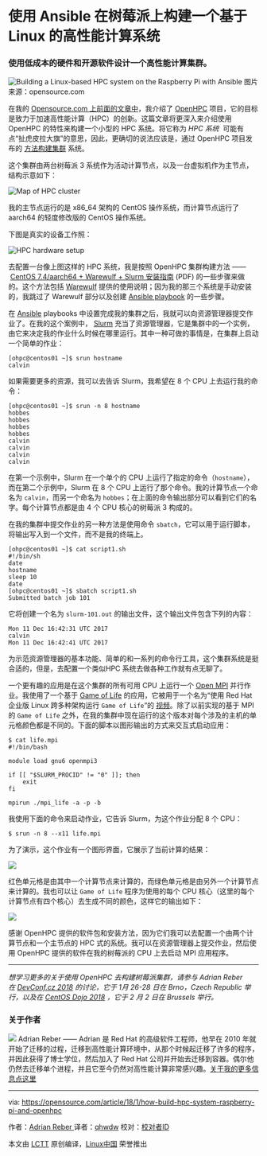 使用 Ansible 在树莓派上构建一个基于 Linux 的高性能计算系统
============================================================

### 使用低成本的硬件和开源软件设计一个高性能计算集群。

![Building a Linux-based HPC system on the Raspberry Pi with Ansible](https://opensource.com/sites/default/files/styles/image-full-size/public/lead-images/code_computer_development_programming.png?itok=4OM29-82 "Building a Linux-based HPC system on the Raspberry Pi with Ansible")
图片来源：opensource.com

在我的 [Opensource.com 上前面的文章中][14]，我介绍了 [OpenHPC][15] 项目，它的目标是致力于加速高性能计算（HPC）的创新。这篇文章将更深入来介绍使用 OpenHPC 的特性来构建一个小型的 HPC 系统。将它称为 _HPC 系统_  可能有点“扯虎皮拉大旗”的意思，因此，更确切的说法应该是，通过 OpenHPC 项目发布的 [方法构建集群][16] 系统。

这个集群由两台树莓派 3 系统作为活动计算节点，以及一台虚拟机作为主节点，结构示意如下：


![Map of HPC cluster](https://opensource.com/sites/default/files/u128651/hpc_with_pi-1.png "Map of HPC cluster")

我的主节点运行的是 x86_64 架构的 CentOS 操作系统，而计算节点运行了 aarch64 的轻度修改版的 CentOS 操作系统。

下图是真实的设备工作照：


![HPC hardware setup](https://opensource.com/sites/default/files/u128651/hpc_with_pi-2.jpg "HPC hardware setup")

去配置一台像上图这样的 HPC 系统，我是按照 OpenHPC 集群构建方法 ——  [CentOS 7.4/aarch64 + Warewulf + Slurm 安装指南][17] (PDF) 的一些步骤来做的。这个方法包括 [Warewulf][18] 提供的使用说明；因为我的那三个系统是手动安装的，我跳过了 Warewulf 部分以及创建 [Ansible playbook][19] 的一些步骤。


在 [Ansible][26] playbooks 中设置完成我的集群之后，我就可以向资源管理器提交作业了。在我的这个案例中， [Slurm][27] 充当了资源管理器，它是集群中的一个实例，由它来决定我的作业什么时候在哪里运行。其中一种可做的事情是，在集群上启动一个简单的作业：
```
[ohpc@centos01 ~]$ srun hostname
calvin
```

如果需要更多的资源，我可以去告诉 Slurm，我希望在 8 个 CPU 上去运行我的命令：

```
[ohpc@centos01 ~]$ srun -n 8 hostname
hobbes
hobbes
hobbes
hobbes
calvin
calvin
calvin
calvin
```

在第一个示例中，Slurm 在一个单个的 CPU 上运行了指定的命令（`hostname`），而在第二个示例中，Slurm 在 8 个 CPU 上运行了那个命令。我的计算节点一个命名为 `calvin`，而另一个命名为 `hobbes`；在上面的命令输出部分可以看到它们的名字。每个计算节点都是由 4 个 CPU 核心的树莓派 3 构成的。

在我的集群中提交作业的另一种方法是使用命令 `sbatch`，它可以用于运行脚本，将输出写入到一个文件，而不是我的终端上。

```
[ohpc@centos01 ~]$ cat script1.sh
#!/bin/sh
date
hostname
sleep 10
date
[ohpc@centos01 ~]$ sbatch script1.sh
Submitted batch job 101
```

它将创建一个名为 `slurm-101.out` 的输出文件，这个输出文件包含下列的内容：

```
Mon 11 Dec 16:42:31 UTC 2017
calvin
Mon 11 Dec 16:42:41 UTC 2017
```

为示范资源管理器的基本功能、简单的和一系列的命令行工具，这个集群系统是挺合适的，但是，去配置一个类似HPC 系统去做各种工作就有点无聊了。

一个更有趣的应用是在这个集群的所有可用 CPU 上运行一个 [Open MPI][20] 并行作业。我使用了一个基于 [Game of Life][21] 的应用，它被用于一个名为“使用 Red Hat 企业版 Linux 跨多种架构运行 `Game of Life`“的 [视频][22]。除了以前实现的基于 MPI 的 `Game of Life` 之外，在我的集群中现在运行的这个版本对每个涉及的主机的单元格颜色都是不同的。下面的脚本以图形输出的方式来交互式启动应用：

```
$ cat life.mpi
#!/bin/bash

module load gnu6 openmpi3

if [[ "$SLURM_PROCID" != "0" ]]; then
    exit
fi

mpirun ./mpi_life -a -p -b
```

我使用下面的命令来启动作业，它告诉 Slurm，为这个作业分配 8 个 CPU：

```
$ srun -n 8 --x11 life.mpi
```

为了演示，这个作业有一个图形界面，它展示了当前计算的结果：


![](https://opensource.com/sites/default/files/u128651/hpc_with_pi-3.png)

红色单元格是由其中一个计算节点来计算的，而绿色单元格是由另外一个计算节点来计算的。我也可以让 `Game of Life` 程序为使用的每个 CPU 核心（这里的每个计算节点有四个核心）去生成不同的颜色，这样它的输出如下：


![](https://opensource.com/sites/default/files/u128651/hpc_with_pi-4.png)

感谢 OpenHPC 提供的软件包和安装方法，因为它们我可以去配置一个由两个计算节点和一个主节点的 HPC 式的系统。我可以在资源管理器上提交作业，然后使用 OpenHPC 提供的软件在我的树莓派的 CPU 上去启动 MPI 应用程序。

* * *

 _想学习更多的关于使用 OpenHPC 去构建树莓派集群，请参与 Adrian Reber 在 [DevConf.cz 2018][10] 的讨论，它于 1月 26-28 日在 Brno，Czech Republic 举行，以及在 [CentOS Dojo 2018][11] ，它于 2 月 2 日在 Brussels 举行。_ 

### 关于作者

 [![](https://opensource.com/sites/default/files/styles/profile_pictures/public/pictures/gotchi-square.png?itok=PJKu7LHn)][23] Adrian Reber —— Adrian 是 Red Hat 的高级软件工程师，他早在 2010 年就开始了迁移的过程，迁移到高性能计算环境中，从那个时候起迁移了许多的程序，并因此获得了博士学位，然后加入了 Red Hat 公司并开始去迁移到容器。偶尔他仍然去迁移单个进程，并且它至今仍然对高性能计算非常感兴趣。[关于我的更多信息点这里][12]

--------------------------------------------------------------------------------

via: https://opensource.com/article/18/1/how-build-hpc-system-raspberry-pi-and-openhpc

作者：[Adrian Reber ][a]
译者：[qhwdw](https://github.com/qhwdw)
校对：[校对者ID](https://github.com/校对者ID)

本文由 [LCTT](https://github.com/LCTT/TranslateProject) 原创编译，[Linux中国](https://linux.cn/) 荣誉推出

[a]:https://opensource.com/users/adrianreber
[1]:https://opensource.com/resources/what-are-linux-containers?utm_campaign=containers&amp;intcmp=70160000000h1s6AAA
[2]:https://opensource.com/resources/what-docker?utm_campaign=containers&amp;intcmp=70160000000h1s6AAA
[3]:https://opensource.com/resources/what-is-kubernetes?utm_campaign=containers&amp;intcmp=70160000000h1s6AAA
[4]:https://developers.redhat.com/blog/2016/01/13/a-practical-introduction-to-docker-container-terminology/?utm_campaign=containers&amp;intcmp=70160000000h1s6AAA
[5]:https://opensource.com/file/384031
[6]:https://opensource.com/file/384016
[7]:https://opensource.com/file/384021
[8]:https://opensource.com/file/384026
[9]:https://opensource.com/article/18/1/how-build-hpc-system-raspberry-pi-and-openhpc?rate=l9n6B6qRcR20LJyXEoUoWEZ4mb2nDc9sFZ1YSPc60vE
[10]:https://devconfcz2018.sched.com/event/DJYi/openhpc-introduction
[11]:https://wiki.centos.org/Events/Dojo/Brussels2018
[12]:https://opensource.com/users/adrianreber
[13]:https://opensource.com/user/188446/feed
[14]:https://opensource.com/article/17/11/openhpc
[15]:https://openhpc.community/
[16]:https://openhpc.community/downloads/
[17]:https://github.com/openhpc/ohpc/releases/download/v1.3.3.GA/Install_guide-CentOS7-Warewulf-SLURM-1.3.3-aarch64.pdf
[18]:https://en.wikipedia.org/wiki/Warewulf
[19]:http://people.redhat.com/areber/openhpc/ansible/
[20]:https://www.open-mpi.org/
[21]:https://en.wikipedia.org/wiki/Conway%27s_Game_of_Life
[22]:https://www.youtube.com/watch?v=n8DvxMcOMXk
[23]:https://opensource.com/users/adrianreber
[24]:https://opensource.com/users/adrianreber
[25]:https://opensource.com/users/adrianreber
[26]:https://www.ansible.com/
[27]:https://slurm.schedmd.com/
[28]:https://opensource.com/tags/raspberry-pi
[29]:https://opensource.com/tags/programming
[30]:https://opensource.com/tags/linux
[31]:https://opensource.com/tags/ansible
